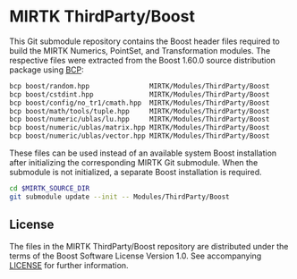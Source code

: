 MIRTK ThirdParty/Boost
======================

This Git submodule repository contains the Boost header files required to build
the MIRTK Numerics, PointSet, and Transformation modules. The respective files
were extracted from the Boost 1.60.0 source distribution package using
[BCP](file:///Users/as12312/Downloads/boost_1_60_0/tools/bcp/doc/html/index.html):

```bash
bcp boost/random.hpp               MIRTK/Modules/ThirdParty/Boost
bcp boost/cstdint.hpp              MIRTK/Modules/ThirdParty/Boost
bcp boost/config/no_tr1/cmath.hpp  MIRTK/Modules/ThirdParty/Boost
bcp boost/math/tools/tuple.hpp     MIRTK/Modules/ThirdParty/Boost
bcp boost/numeric/ublas/lu.hpp     MIRTK/Modules/ThirdParty/Boost
bcp boost/numeric/ublas/matrix.hpp MIRTK/Modules/ThirdParty/Boost
bcp boost/numeric/ublas/vector.hpp MIRTK/Modules/ThirdParty/Boost
```

These files can be used instead of an available system Boost installation
after initializing the corresponding MIRTK Git submodule. When the
submodule is not initialized, a separate Boost installation is required.

```bash
cd $MIRTK_SOURCE_DIR
git submodule update --init -- Modules/ThirdParty/Boost
```

License
-------

The files in the MIRTK ThirdParty/Boost repository are distributed under the
terms of the Boost Software License Version 1.0.
See accompanying [LICENSE](/LICENSE_1_0.txt) for further information.
